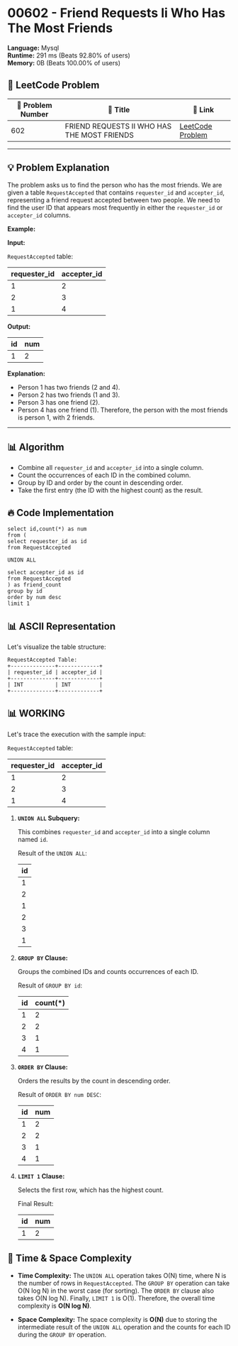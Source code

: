 # 00602 - Friend Requests Ii Who Has The Most Friends
    
**Language:** Mysql  
**Runtime:** 291 ms (Beats 92.80% of users)  
**Memory:** 0B (Beats 100.00% of users)  

## 📝 **LeetCode Problem**
| 🔢 Problem Number | 📌 Title | 🔗 Link |
|------------------|--------------------------|--------------------------|
| 602 | FRIEND REQUESTS II WHO HAS THE MOST FRIENDS | [LeetCode Problem](https://leetcode.com/problems/friend-requests-ii-who-has-the-most-friends/) |

---

## 💡 **Problem Explanation**

The problem asks us to find the person who has the most friends.  We are given a table `RequestAccepted` that contains `requester_id` and `accepter_id`, representing a friend request accepted between two people. We need to find the user ID that appears most frequently in either the `requester_id` or `accepter_id` columns.

**Example:**

**Input:**

`RequestAccepted` table:

| requester_id | accepter_id |
|--------------|-------------|
| 1            | 2           |
| 2            | 3           |
| 1            | 4           |

**Output:**

| id  | num |
|-----|-----|
| 1   | 2   |

**Explanation:**

- Person 1 has two friends (2 and 4).
- Person 2 has two friends (1 and 3).
- Person 3 has one friend (2).
- Person 4 has one friend (1).
Therefore, the person with the most friends is person 1, with 2 friends.
---

## 📊 **Algorithm**

*   Combine all `requester_id` and `accepter_id` into a single column.
*   Count the occurrences of each ID in the combined column.
*   Group by ID and order by the count in descending order.
*   Take the first entry (the ID with the highest count) as the result.

## 🔥 **Code Implementation**

```mysql
select id,count(*) as num
from (
select requester_id as id
from RequestAccepted

UNION ALL

select accepter_id as id
from RequestAccepted
) as friend_count
group by id
order by num desc
limit 1
```

## 📊 **ASCII Representation**

Let's visualize the table structure:

```
RequestAccepted Table:
+--------------+-------------+
| requester_id | accepter_id |
+--------------+-------------+
| INT          | INT         |
+--------------+-------------+
```

## 📊 **WORKING**

Let's trace the execution with the sample input:

`RequestAccepted` table:

| requester_id | accepter_id |
|--------------|-------------|
| 1            | 2           |
| 2            | 3           |
| 1            | 4           |

1.  **`UNION ALL` Subquery:**

    This combines `requester_id` and `accepter_id` into a single column named `id`.

    Result of the `UNION ALL`:

    | id  |
    |-----|
    | 1   |
    | 2   |
    | 1   |
    | 2   |
    | 3   |
    | 1   |

2.  **`GROUP BY` Clause:**

    Groups the combined IDs and counts occurrences of each ID.

    Result of `GROUP BY id`:

    | id  | count(*) |
    |-----|----------|
    | 1   | 2        |
    | 2   | 2        |
    | 3   | 1        |
    | 4   | 1        |

3.  **`ORDER BY` Clause:**

    Orders the results by the count in descending order.

    Result of `ORDER BY num DESC`:

    | id  | num |
    |-----|-----|
    | 1   | 2   |
    | 2   | 2   |
    | 3   | 1   |
    | 4   | 1   |

4.  **`LIMIT 1` Clause:**

    Selects the first row, which has the highest count.

    Final Result:

    | id  | num |
    |-----|-----|
    | 1   | 2   |

## 🚀 **Time & Space Complexity**

*   **Time Complexity:**  The `UNION ALL` operation takes O(N) time, where N is the number of rows in `RequestAccepted`.  The `GROUP BY` operation can take O(N log N) in the worst case (for sorting). The `ORDER BY` clause also takes O(N log N). Finally, `LIMIT 1` is O(1).  Therefore, the overall time complexity is **O(N log N)**.

*   **Space Complexity:** The space complexity is **O(N)** due to storing the intermediate result of the `UNION ALL` operation and the counts for each ID during the `GROUP BY` operation.
    